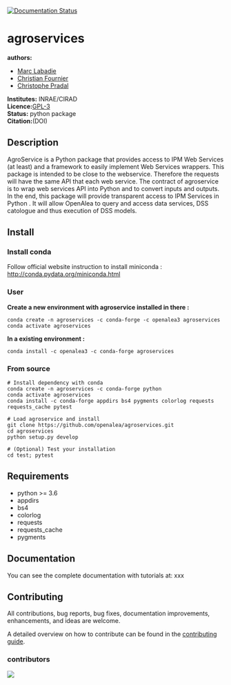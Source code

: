 [![Documentation Status](https://readthedocs.org/projects/agroservices/badge/?version=latest)](https://agroservices.readthedocs.io/en/latest/?badge=latest)
# agroservices

**authors:** 
* [Marc Labadie](https://github.com/mlabadie)
* [Christian Fournier](https://github.com/christian34)
* [Christophe Pradal](https://github.com/pradal)       

**Institutes:** INRAE/CIRAD   
**Licence:**[GPL-3](https://www.gnu.org/licenses/gpl-3.0.txt)  
**Status:** python package   
**Citation:**(DOI)

## Description

AgroService is a Python package that provides access to IPM Web Services (at least) and a framework to easily implement Web Services wrappers. This package is intended to be close to the webservice. Therefore the requests will have the same API that each web service. The contract of agroservice is to wrap web services API into Python and to convert inputs and outputs. In the end, this package will provide transparent access to IPM Services in Python . It will allow OpenAlea to query and access data services, DSS catologue and thus execution of DSS models.

## Install

### Install conda  
Follow official website instruction to install miniconda : http://conda.pydata.org/miniconda.html

### User

**Create a new environment with agroservice installed in there :**
```
conda create -n agroservices -c conda-forge -c openalea3 agroservices
conda activate agroservices
```
**In a existing environment :**
```
conda install -c openalea3 -c conda-forge agroservices
```

### From source
```
# Install dependency with conda
conda create -n agroservices -c conda-forge python
conda activate agroservices
conda install -c conda-forge appdirs bs4 pygments colorlog requests requests_cache pytest

# Load agroservice and install
git clone https://github.com/openalea/agroservices.git
cd agroservices
python setup.py develop

# (Optional) Test your installation
cd test; pytest
```

## Requirements
* python >= 3.6
* appdirs
* bs4
* colorlog
* requests
* requests_cache
* pygments

## Documentation

You can see the complete documentation with tutorials at: xxx

## Contributing
All contributions, bug reports, bug fixes, documentation improvements, enhancements, and ideas are welcome.

A detailed overview on how to contribute can be found in the [contributing guide](http://virtualplants.github.io/contribute/devel/workflow-github.html#workflow-github).

### contributors

<a href="https://github.com/H2020-IPM-openalea/agroservices/graphs/contributors">
  <img src="https://contrib.rocks/image?repo=H2020-IPM-openalea/agroservices" />
</a>

